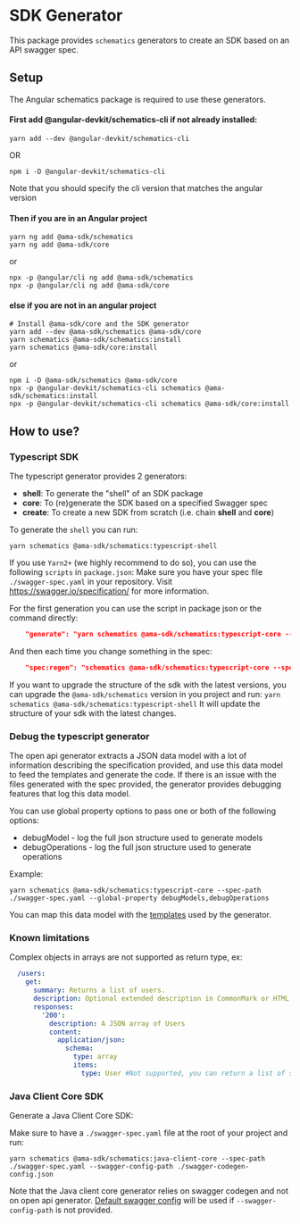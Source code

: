 # SDK Generator

This package provides `schematics` generators to create an SDK based on an API swagger spec.

## Setup

The Angular schematics package is required to use these generators.

#### First add @angular-devkit/schematics-cli if not already installed:
```shell
yarn add --dev @angular-devkit/schematics-cli
```
OR
```shell
npm i -D @angular-devkit/schematics-cli
```
Note that you should specify the cli version that matches the angular version 

#### Then if you are in an Angular project

```shell
yarn ng add @ama-sdk/schematics
yarn ng add @ama-sdk/core
```
or
```shell
npx -p @angular/cli ng add @ama-sdk/schematics
npx -p @angular/cli ng add @ama-sdk/core
```

#### else if you are not in an angular project

```shell
# Install @ama-sdk/core and the SDK generator
yarn add --dev @ama-sdk/schematics @ama-sdk/core
yarn schematics @ama-sdk/schematics:install
yarn schematics @ama-sdk/core:install
```
or
```shell
npm i -D @ama-sdk/schematics @ama-sdk/core
npx -p @angular-devkit/schematics-cli schematics @ama-sdk/schematics:install
npx -p @angular-devkit/schematics-cli schematics @ama-sdk/core:install
```

## How to use?

### Typescript SDK

The typescript generator provides 2 generators:

- **shell**: To generate the "shell" of an SDK package
- **core**: To (re)generate the SDK based on a specified Swagger spec
- **create**: To create a new SDK from scratch (i.e. chain **shell** and **core**)

To generate the `shell` you can run:

```shell
yarn schematics @ama-sdk/schematics:typescript-shell
```

If you use `Yarn2+` (we highly recommend to do so), you can use the following `scripts` in `package.json`:
Make sure you have your spec file `./swagger-spec.yaml` in your repository. Visit https://swagger.io/specification/ for more information.


For the first generation you can use the script in package json or the command directly:
```json
    "generate": "yarn schematics @ama-sdk/schematics:typescript-core --spec-path ./swagger-spec.yaml"
```

And then each time you change something in the spec:
```json
    "spec:regen": "schematics @ama-sdk/schematics:typescript-core --spec-path ./swagger-spec.yaml && yarn clear-index"
```

If you want to upgrade the structure of the sdk with the latest versions, you can upgrade the `@ama-sdk/schematics` version in you project and run:
`yarn schematics @ama-sdk/schematics:typescript-shell`
It will update the structure of your sdk with the latest changes.

### Debug the typescript generator
The open api generator extracts a JSON data model with a lot of information describing the specification provided, and use this data model to feed the templates and generate the code.
If there is an issue with the files generated with the spec provided, the generator provides debugging features that log this data model.

You can use global property options to pass one or both of the following options:
* debugModel - log the full json structure used to generate models
* debugOperations - log the full json structure used to generate operations

Example:
```shell
yarn schematics @ama-sdk/schematics:typescript-core --spec-path ./swagger-spec.yaml --global-property debugModels,debugOperations
```

You can map this data model with the [templates](https://github.com/AmadeusITGroup/otter/tree/main/packages/%40ama-sdk/schematics/schematics/typescript/core/openapi-codegen-typescript/src/main/resources/typescriptFetch) used by the generator.

### Known limitations
Complex objects in arrays are not supported as return type, ex:
```yaml
  /users:
    get:
      summary: Returns a list of users.
      description: Optional extended description in CommonMark or HTML.
      responses:
        '200':
          description: A JSON array of Users
          content:
            application/json:
              schema:
                type: array
                items:
                  type: User #Not supported, you can return a list of string instead, or create an object usersReply to wrap the response (recommended)
```

### Java Client Core SDK

Generate a Java Client Core SDK:

Make sure to have a `./swagger-spec.yaml` file at the root of your project and run:

```shell
yarn schematics @ama-sdk/schematics:java-client-core --spec-path ./swagger-spec.yaml --swagger-config-path ./swagger-codegen-config.json
```

Note that the Java client core generator relies on swagger codegen and not on open api generator.
[Default swagger config](./schematics/java/client-core/swagger-codegen-java-client/config/swagger-codegen-config.json) will be used if `--swagger-config-path` is not provided.
